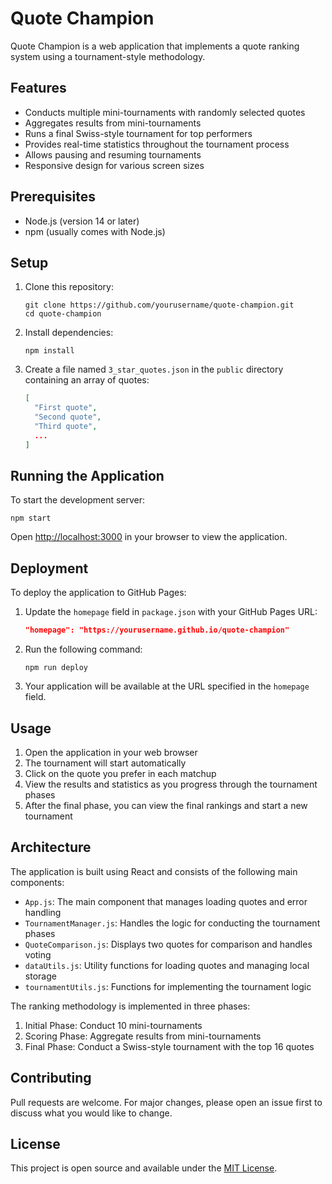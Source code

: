 # Quote Champion

Quote Champion is a web application that implements a quote ranking system using a tournament-style methodology.

## Features

- Conducts multiple mini-tournaments with randomly selected quotes
- Aggregates results from mini-tournaments
- Runs a final Swiss-style tournament for top performers
- Provides real-time statistics throughout the tournament process
- Allows pausing and resuming tournaments
- Responsive design for various screen sizes

## Prerequisites

- Node.js (version 14 or later)
- npm (usually comes with Node.js)

## Setup

1. Clone this repository:
   ```
   git clone https://github.com/yourusername/quote-champion.git
   cd quote-champion
   ```

2. Install dependencies:
   ```
   npm install
   ```

3. Create a file named `3_star_quotes.json` in the `public` directory containing an array of quotes:
   ```json
   [
     "First quote",
     "Second quote",
     "Third quote",
     ...
   ]
   ```

## Running the Application

To start the development server:

```
npm start
```

Open [http://localhost:3000](http://localhost:3000) in your browser to view the application.

## Deployment

To deploy the application to GitHub Pages:

1. Update the `homepage` field in `package.json` with your GitHub Pages URL:
   ```json
   "homepage": "https://yourusername.github.io/quote-champion"
   ```

2. Run the following command:
   ```
   npm run deploy
   ```

3. Your application will be available at the URL specified in the `homepage` field.

## Usage

1. Open the application in your web browser
2. The tournament will start automatically
3. Click on the quote you prefer in each matchup
4. View the results and statistics as you progress through the tournament phases
5. After the final phase, you can view the final rankings and start a new tournament

## Architecture

The application is built using React and consists of the following main components:

- `App.js`: The main component that manages loading quotes and error handling
- `TournamentManager.js`: Handles the logic for conducting the tournament phases
- `QuoteComparison.js`: Displays two quotes for comparison and handles voting
- `dataUtils.js`: Utility functions for loading quotes and managing local storage
- `tournamentUtils.js`: Functions for implementing the tournament logic

The ranking methodology is implemented in three phases:
1. Initial Phase: Conduct 10 mini-tournaments
2. Scoring Phase: Aggregate results from mini-tournaments
3. Final Phase: Conduct a Swiss-style tournament with the top 16 quotes

## Contributing

Pull requests are welcome. For major changes, please open an issue first to discuss what you would like to change.

## License

This project is open source and available under the [MIT License](LICENSE).
